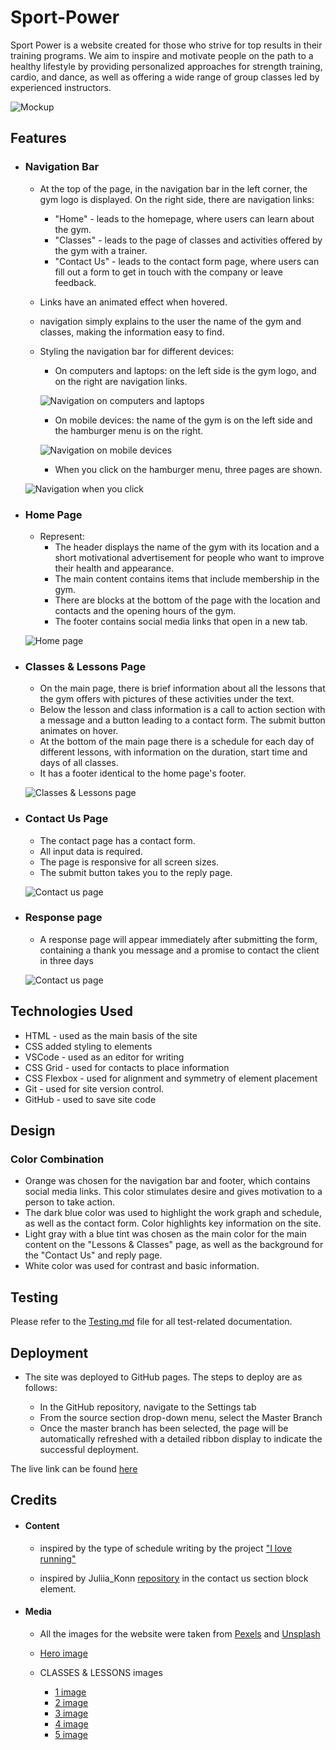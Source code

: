 # Sport-Power

Sport Power is a website created for those who strive for top results in their training programs. We aim to inspire and motivate people on the path to a healthy lifestyle by providing personalized approaches for strength training, cardio, and dance, as well as offering a wide range of group classes led by experienced instructors.

![Mockup](documentation/Responcive.jpg)

## Features
+ ### Navigation Bar
  - At the top of the page, in the navigation bar in the left corner, the gym logo is displayed. On the right side, there are navigation links:
     * "Home" - leads to the homepage, where users can learn about the gym.
     * "Classes" - leads to the page of classes and activities offered by the gym with a trainer.
     * "Contact Us" - leads to the contact form page, where users can fill out a form to get in touch with the company or leave feedback. 
   - Links have an animated effect when hovered.
   - navigation simply explains to the user the name of the gym and classes, making the information easy to find.
   - Styling the navigation bar for different devices:
     * On computers and laptops: on the left side is the gym logo, and on the right are navigation links.

      ![Navigation on computers and laptops](documentation/header.jpg)
     * On mobile devices: the name of the gym is on the left side and the hamburger menu is on the right.

      ![Navigation on mobile devices](documentation/on%20phone.jpg)
     * When you click on the hamburger menu, three pages are shown.

    ![Navigation when you click](documentation/click.jpg)

+ ### Home Page
  - Represent:
    * The header displays the name of the gym with its location and a short motivational advertisement for people who want to improve their health and appearance.
    * The main content contains items that include membership in the gym.
    * There are blocks at the bottom of the page with the location and contacts and the opening hours of the gym.
    * The footer contains social media links that open in a new tab.
  
   ![Home page](documentation/home.jpg)
+ ### Classes & Lessons Page
  - On the main page, there is brief information about all the lessons that the gym offers with pictures of these activities under the text.
  - Below the lesson and class information is a call to action section with a message and a button leading to a contact form. The submit button animates on hover.
  - At the bottom of the main page there is a schedule for each day of different lessons, with information on the duration, start time and days of all classes.
  - It has a footer identical to the home page's footer.

   ![Classes & Lessons page](documentation/classes.png)

+ ### Contact Us Page
  - The contact page has a contact form.
  - All input data is required.
  - The page is responsive for all screen sizes.
  - The submit button takes you to the reply page.

  ![Contact us page](documentation/contact%20us.png)

+ ### Response page
  - A response page will appear immediately after submitting the form, containing a thank you message and a promise to contact the client in three days

  ![Contact us page](documentation/Response.jpg)
  
## Technologies Used
- HTML - used as the main basis of the site
- CSS added styling to elements
- VSCode - used as an editor for writing
- CSS Grid - used for contacts to place information
- CSS Flexbox - used for alignment and symmetry of element placement
- Git - used for site version control.
- GitHub - used to save site code

## Design
### Color Combination
  - Orange was chosen for the navigation bar and footer, which contains social media links. This color stimulates desire and gives motivation to a person to take action.
  - The dark blue color was used to highlight the work graph and schedule, as well as the contact form. Color highlights key information on the site.
  - Light gray with a blue tint was chosen as the main color for the main content on the "Lessons & Classes" page, as well as the background for the "Contact Us" and reply page.
  - White color was used for contrast and basic information.


## Testing

Please refer to the [Testing.md](Testing.md) file for all test-related documentation.

 
## Deployment


- The site was deployed to GitHub pages. The steps to deploy are as follows:

  - In the GitHub repository, navigate to the Settings tab
  - From the source section drop-down menu, select the Master Branch
  - Once the master branch has been selected, the page will be automatically refreshed with a detailed ribbon display to indicate the successful deployment.

The live link can be found [here](https://8000-vladayslava-sportpower-5hxcvyf9sr8.ws-eu110.gitpod.io/)

## Credits

+ #### Content

  - inspired by the type of schedule writing by the project ["I love running"](https://code-institute-org.github.io/love-running-2.0/index.html)

  - inspired by Juliia_Konn [repository](https://8000-iuliiakonov-animalshelt-hb8vbjzugdq.ws-eu110.gitpod.io/) in the contact us section block element.

+ #### Media
  - All the images for the website were taken from [Pexels](https://www.pexels.com/) and [Unsplash](https://unsplash.com/)

  - [Hero image](https://unsplash.com/photos/woman-in-black-tank-top-and-black-pants-exercising-0sa8D74iodI)
  - CLASSES & LESSONS images
    * [1 image](https://www.pexels.com/photo/women-keeping-fit-3984353/)
    * [2 image](https://www.pexels.com/photo/group-of-women-dancing-during-a-dance-class-8957645/)
    * [3 image](https://unsplash.com/photos/women-taking-exercise-on-black-stationary-bikes-in-front-of-gray-concrete-wall-A_ftsTh53lM)
    * [4 image](https://www.pexels.com/photo/boxer-practicing-attack-in-gym-7991675/)
    * [5 image](https://www.pexels.com/photo/people-doing-raised-hands-pose-in-yoga-class-8436587/)


